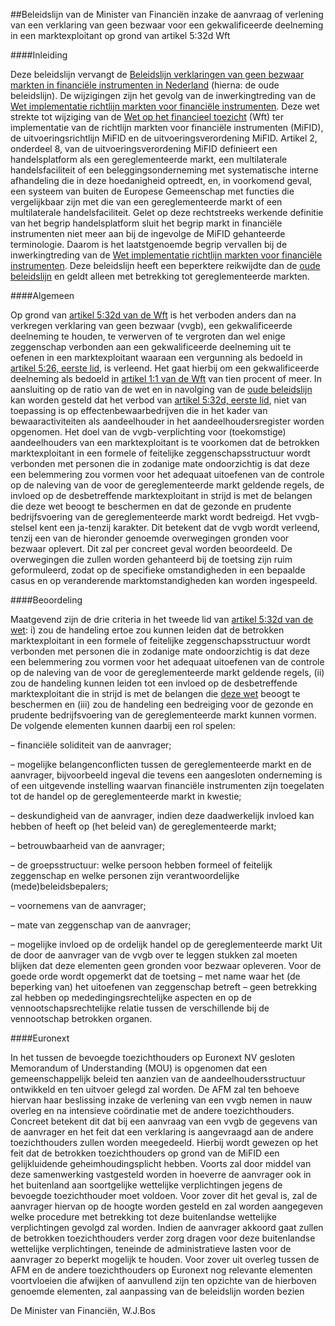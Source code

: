 <meta http-equiv='Content-Type' content='text/html; charset=utf-8' />

##Beleidslijn van de Minister van Financiën inzake de aanvraag of verlening van een verklaring van geen bezwaar voor een gekwalificeerde deelneming in een marktexploitant op grond van artikel 5:32d Wft

####Inleiding

Deze beleidslijn vervangt de [Beleidslijn verklaringen van geen bezwaar markten in financiële instrumenten in Nederland](../../../../../../../../../../../../beleidsregel/beleidslijn/verklaringen/van/geen/bezwaar/markten/in/financiële/etc/BWBR0020842/README.md) (hierna: de oude beleidslijn). De wijzigingen zijn het gevolg van de inwerkingtreding van de [Wet implementatie richtlijn markten voor financiële instrumenten](../../../../../../../../../../../../wet/wet/implementatie/richtlijn/markten/voor/financiële/instrumenten/BWBR0022731/README.md). Deze wet strekte tot wijziging van de [Wet op het financieel toezicht](../../../../../../../../../../../../wet/wet/op/het/financieel/toezicht/BWBR0020368/README.md) (Wft) ter implementatie van de richtlijn markten voor financiële instrumenten (MiFID), de uitvoeringsrichtlijn MiFID en de uitvoeringsverordening MiFID. Artikel 2, onderdeel 8, van de uitvoeringsverordening MiFID definieert een handelsplatform als een gereglementeerde markt, een multilaterale handelsfaciliteit of een beleggingsonderneming met systematische interne afhandeling die in deze hoedanigheid optreedt, en, in voorkomend geval, een systeem van buiten de Europese Gemeenschap met functies die vergelijkbaar zijn met die van een gereglementeerde markt of een multilaterale handelsfaciliteit. Gelet op deze rechtstreeks werkende definitie van het begrip handelsplatform sluit het begrip markt in financiële instrumenten niet meer aan bij de ingevolge de MiFID gehanteerde terminologie. Daarom is het laatstgenoemde begrip vervallen bij de inwerkingtreding van de [Wet implementatie richtlijn markten voor financiële instrumenten](../../../../../../../../../../../../wet/wet/implementatie/richtlijn/markten/voor/financiële/instrumenten/BWBR0022731/README.md). Deze beleidslijn heeft een beperktere reikwijdte dan de [oude beleidslijn](../../../../../../../../../../../../beleidsregel/beleidslijn/verklaringen/van/geen/bezwaar/markten/in/financiële/etc/BWBR0020842/README.md) en geldt alleen met betrekking tot gereglementeerde markten.    

####Algemeen

Op grond van [artikel 5:32d van de Wft](../../../../../../../../../../../../wet/wet/op/het/financieel/toezicht/BWBR0020368/README.md) is het verboden anders dan na verkregen verklaring van geen bezwaar (vvgb), een gekwalificeerde deelneming te houden, te verwerven of te vergroten dan wel enige zeggenschap verbonden aan een gekwalificeerde deelneming uit te oefenen in een marktexploitant waaraan een vergunning als bedoeld in [artikel 5:26, eerste lid](../../../../../../../../../../../../wet/wet/op/het/financieel/toezicht/BWBR0020368/README.md), is verleend. Het gaat hierbij om een gekwalificeerde deelneming als bedoeld in [artikel 1:1 van de Wft](../../../../../../../../../../../../wet/wet/op/het/financieel/toezicht/BWBR0020368/README.md) van tien procent of meer. In aansluiting op de ratio van de wet en in navolging van de [oude beleidslijn](../../../../../../../../../../../../beleidsregel/beleidslijn/verklaringen/van/geen/bezwaar/markten/in/financiële/etc/BWBR0020842/README.md) kan worden gesteld dat het verbod van [artikel 5:32d, eerste lid](../../../../../../../../../../../../wet/wet/op/het/financieel/toezicht/BWBR0020368/README.md), niet van toepassing is op effectenbewaarbedrijven die in het kader van bewaaractiviteiten als aandeelhouder in het aandeelhoudersregister worden opgenomen. Het doel van de vvgb-verplichting voor (toekomstige) aandeelhouders van een marktexploitant is te voorkomen dat de betrokken marktexploitant in een formele of feitelijke zeggenschapsstructuur wordt verbonden met personen die in zodanige mate ondoorzichtig is dat deze een belemmering zou vormen voor het adequaat uitoefenen van de controle op de naleving van de voor de gereglementeerde markt geldende regels, de invloed op de desbetreffende marktexploitant in strijd is met de belangen die deze wet beoogt te beschermen en dat de gezonde en prudente bedrijfsvoering van de gereglementeerde markt wordt bedreigd. Het vvgb-stelsel kent een ja-tenzij karakter. Dit betekent dat de vvgb wordt verleend, tenzij een van de hieronder genoemde overwegingen gronden voor bezwaar oplevert. Dit zal per concreet geval worden beoordeeld. De overwegingen die zullen worden gehanteerd bij de toetsing zijn ruim geformuleerd, zodat op de specifieke omstandigheden in een bepaalde casus en op veranderende marktomstandigheden kan worden ingespeeld.    

####Beoordeling

Maatgevend zijn de drie criteria in het tweede lid van [artikel 5:32d van de wet](../../../../../../../../../../../../wet/wet/op/het/financieel/toezicht/BWBR0020368/README.md): i) zou de handeling ertoe zou kunnen leiden dat de betrokken marktexploitant in een formele of feitelijke zeggenschapsstructuur wordt verbonden met personen die in zodanige mate ondoorzichtig is dat deze een belemmering zou vormen voor het adequaat uitoefenen van de controle op de naleving van de voor de gereglementeerde markt geldende regels, (ii) zou de handeling kunnen leiden tot een invloed op de desbetreffende marktexploitant die in strijd is met de belangen die [deze wet](../../../../../../../../../../../../wet/wet/op/het/financieel/toezicht/BWBR0020368/README.md) beoogt te beschermen en (iii) zou de handeling een bedreiging voor de gezonde en prudente bedrijfsvoering van de gereglementeerde markt kunnen vormen. De volgende elementen kunnen daarbij een rol spelen: 

– financiële soliditeit van de aanvrager;  

– mogelijke belangenconflicten tussen de gereglementeerde markt en de aanvrager, bijvoorbeeld ingeval die tevens een aangesloten onderneming is of een uitgevende instelling waarvan financiële instrumenten zijn toegelaten tot de handel op de gereglementeerde markt in kwestie;  

– deskundigheid van de aanvrager, indien deze daadwerkelijk invloed kan hebben of heeft op (het beleid van) de gereglementeerde markt;  

– betrouwbaarheid van de aanvrager;  

– de groepsstructuur: welke persoon hebben formeel of feitelijk zeggenschap en welke personen zijn verantwoordelijke (mede)beleidsbepalers;  

– voornemens van de aanvrager;  

– mate van zeggenschap van de aanvrager;  

– mogelijke invloed op de ordelijk handel op de gereglementeerde markt   Uit de door de aanvrager van de vvgb over te leggen stukken zal moeten blijken dat deze elementen geen gronden voor bezwaar opleveren. Voor de goede orde wordt opgemerkt dat de toetsing – met name waar het (de beperking van) het uitoefenen van zeggenschap betreft – geen betrekking zal hebben op mededingingsrechtelijke aspecten en op de vennootschapsrechtelijke relatie tussen de verschillende bij de vennootschap betrokken organen.    

####Euronext

In het tussen de bevoegde toezichthouders op Euronext NV gesloten Memorandum of Understanding (MOU) is opgenomen dat een gemeenschappelijk beleid ten aanzien van de aandeelhoudersstructuur ontwikkeld en ten uitvoer gelegd zal worden. De AFM zal ten behoeve hiervan haar beslissing inzake de verlening van een vvgb nemen in nauw overleg en na intensieve coördinatie met de andere toezichthouders. Concreet betekent dit dat bij een aanvraag van een vvgb de gegevens van de aanvrager en het feit dat een verklaring is aangevraagd aan de andere toezichthouders zullen worden meegedeeld. Hierbij wordt gewezen op het feit dat de betrokken toezichthouders op grond van de MiFID een gelijkluidende geheimhoudingsplicht hebben. Voorts zal door middel van deze samenwerking vastgesteld worden in hoeverre de aanvrager ook in het buitenland aan soortgelijke wettelijke verplichtingen jegens de bevoegde toezichthouder moet voldoen. Voor zover dit het geval is, zal de aanvrager hiervan op de hoogte worden gesteld en zal worden aangegeven welke procedure met betrekking tot deze buitenlandse wettelijke verplichtingen gevolgd zal worden. Indien de aanvrager akkoord gaat zullen de betrokken toezichthouders verder zorg dragen voor deze buitenlandse wettelijke verplichtingen, teneinde de administratieve lasten voor de aanvrager zo beperkt mogelijk te houden. Voor zover uit overleg tussen de AFM en de andere toezichthouders op Euronext nog relevante elementen voortvloeien die afwijken of aanvullend zijn ten opzichte van de hierboven genoemde elementen, zal aanpassing van de beleidslijn worden bezien     

De 
Minister van Financiën, 
W.J.Bos   
